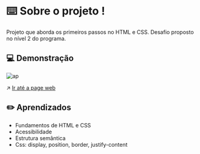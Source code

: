 
# ⌨️ Sobre o projeto !

Projeto que aborda os primeiros passos no HTML e CSS. Desafio proposto no nível 2 do programa.

## 💻 Demonstração

![ap](https://user-images.githubusercontent.com/87450820/179404057-8cda0b9d-bf2f-4c9f-ba6c-effcddf8c6bb.png )

↗️ <a href="https://gabriel-neriss.github.io/Explorer-Projeto01/">Ir até a page web </a>

## ✏️ Aprendizados

- Fundamentos de HTML e CSS
- Acessibilidade 
- Estrutura semântica
- Css: display, position, border, justify-content


